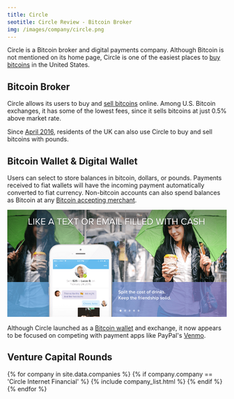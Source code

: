 ```yaml
---
title: Circle
seotitle: Circle Review - Bitcoin Broker
img: /images/company/circle.png
---
```

Circle is a Bitcoin broker and digital payments company. Although Bitcoin is not mentioned on its home page, Circle is one of the easiest places to [buy bitcoins](/en/how-buy-bitcoins-online-best-bitcoin-exchange-rate-bitcoin-price/) in the United States.

## Bitcoin Broker

Circle allows its users to buy and [sell bitcoins](/how-to-sell-bitcoins/) online. Among U.S. Bitcoin exchanges, it has some of the lowest fees, since it sells bitcoins at just 0.5% above market rate. 

Since [April 2016](http://www.ibtimes.co.uk/bitcoin-graduate-circle-launches-free-social-payment-app-uk-barclays-1553353), residents of the UK can also use Circle to buy and sell bitcoins with pounds. 

## Bitcoin Wallet & Digital Wallet

Users can select to store balances in bitcoin, dollars, or pounds. Payments received to fiat wallets will have the incoming payment automatically converted to fiat currency. Non-bitcoin accounts can also spend balances as Bitcoin at any [Bitcoin accepting merchant](/en/merchant-tools/).

<img src="/images/circle-home.png" alt="circle-home"/> 

Although Circle launched as a [Bitcoin wallet](/en/find-the-best-bitcoin-wallet/) and exchange, it now appears to be focused on competing with payment apps like PayPal's [Venmo](https://venmo.com/). 



## Venture Capital Rounds

{% for company in site.data.companies %}
{% if company.company == 'Circle Internet Financial' %}
{% include company_list.html %}
{% endif %}
{% endfor %}
